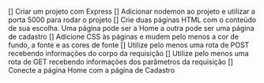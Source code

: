 [] Criar um projeto com Express
[] Adicionar nodemon ao projeto e utilizar a porta 5000 para rodar o projeto
[] Crie duas páginas HTML com o conteúdo de sua escolha. Uma página pode ser a Home a outra pode ser uma página de cadastro
[] Adicione CSS às páginas e mudem pelo menos a cor de fundo, a fonte e as cores de fonte
[] Utilize pelo menos uma rota de POST recebendo informações do corpo da requisição
[] Utilize pelo menos uma rota de GET recebendo informações dos parâmetros da requisição
[] Conecte a página Home com a página de Cadastro